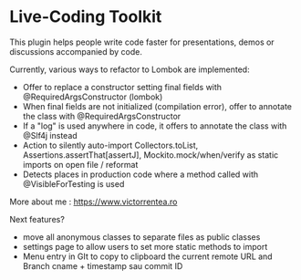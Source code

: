 # Live-Coding Toolkit
<!-- Plugin description -->
This plugin helps people write code faster for presentations, demos or discussions accompanied by code.

Currently, various ways to refactor to Lombok are implemented:
- Offer to replace a constructor setting final fields with @RequiredArgsConstructor (lombok)
- When final fields are not initialized (compilation error), offer to annotate the class with @RequiredArgsConstructor
- If a "log" is used anywhere in code, it offers to annotate the class with @Slf4j instead
- Action to silently auto-import Collectors.toList, Assertions.assertThat[assertJ], Mockito.mock/when/verify as static imports on open file / reformat
- Detects places in production code where a method called with @VisibleForTesting is used

More about me : https://www.victorrentea.ro

Next features?
- move all anonymous classes to separate files as public classes 
- settings page to allow users to set more static methods to import
- Menu entry in GIt to copy to clipboard the current remote URL and Branch cname + timestamp sau commit ID
<!-- Plugin description end -->
